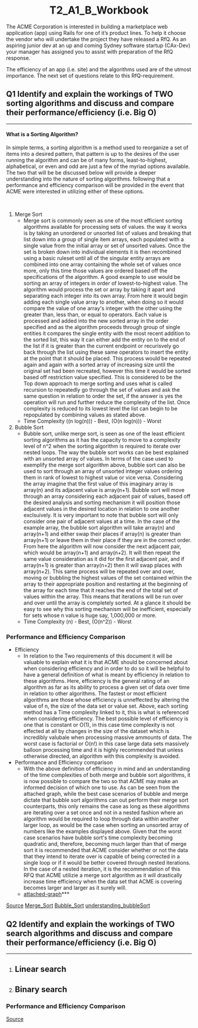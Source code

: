 # <div align="center"> T2_A1_B_Workbook </div>

The ACME Corporation is interested in building a marketplace web application (app) using Rails for one of it’s product lines. To help it choose the vendor who will undertake the project they have released a RfQ. As an aspiring junior dev at an up and coming Sydney software startup (CAx-Dev) your manager has assigned you to assist with preparation of the RfQ response.

The efficiency of an app (i.e. site) and the algorithms used are of the utmost importance. The next set of questions relate to this RfQ-requirement.


## Q1 Identify and explain the workings of TWO sorting algorithms and discuss and compare their performance/efficiency (i.e. Big O)
---
#### What is a Sorting Algorithm?
In simple terms, a sorting algorithm is a method used to reorganize a set of items into a desired pattern, that pattern is up to the desires of the user running the algorithm and can be of many forms, least-to-highest, alphabetical, or even and odd are just a few of the myriad options available. The two that will be be discussed below will provide a deeper understanding into the nature of sorting algorithms. following that a performance and efficiency comparison will be provided in the event that ACME were interested in utilizing either of these options. 

<br>

1. Merge Sort
    - Merge sort is commonly seen as one of the most efficient sorting algorithms available for processing sets of values. the way it works is by taking an unordered or unsorted list of values and breaking that list down into a group of single item arrays, each populated with a single value from the initial array or set of unsorted values. Once the set is broken down into individual elements it is then recombined using a basic ruleset until all of the singular entity arrays are combined into one array containing the whole set of values once more, only this time those values are ordered based off the specifications of the algorithm. A good example to use would be sorting an array of integers in order of lowest-to-highest value. The algorithm would process the set or array by taking it apart and separating each integer into its own array. From here it would begin adding each single value array to another, when doing so it would compare the value of one array's integer with the other using the greater than, less than, or equal to operators. Each value is processed and added into the new sorted array in the order specified and as the algorithm proceeds through group of single entities it compares the single entity with the most recent addition to the sorted list, this way it can either add the entity on to the end of the list if it is greater than the current endpoint or recurisvely go back through the list using these same operators to insert the entity at the point that it  should be placed. This process would be repeated again and again with a sorted array of increasing size until the original set had been recreated, however this time it would be sorted based off restriction value specified. This is considered to be the Top down approach to merge sorting and uses what is called recursion to repeatedly go through the set of values and ask the same question in relation to order the set, if the answer is yes the operation will run and further reduce the complexity of the list. Once complexity is reduced to its lowest level the list can begin to be repopulated by combining values as stated above. 
    - Time Complexity ((n log(n))) - Best, (O(n log(n))) - Worst
2. Bubble Sort
    - Bubble sort, unlike merge sort, is seen as one of the least efficient sorting algorithms as it has the capacity to move to a complexity level of n^2 when the sorting algorithm is required to iterate over nested loops. The way the bubble sort works can be best explained with an unsorted array of values. In terms of the case used to exemplify the merge sort algorithm above, bubble sort can also be used to sort through an array of unsorted integer values ordering them in rank of lowest to highest value or vice versa. Considering the array imagine that the first value of this imaginary array is array(n) and its adjacent value is array(n+1). Bubble sort will move through an array considering each adjacent pair of values, based off the desired analysis and sorting mechanism it will position those adjacent values in the desired location in relation to one another exclsuively. It is very important to note that bubble sort will only consider one pair of adjacent values at a time. In the case of the example array, the bubble sort algorithm will take array(n) and array(n+1) and either swap their places if array(n) is greater than array(n+1) or leave them in their place if they are in the correct order. From here the algorithm will now consider the next adjacent pair, which would be array(n+1) and array(n+2). It will then repeat the same value consideration as it did for the first adjacent pair, and if array(n+1) is greater than array(n+2) then it will swap places with array(n+2). This same process will be repeated over and over, moving or bubbling the highest values of the set contained within the array to their appropriate position and restarting at the beginning of the array for each time that it reaches the end of the total set of values within the array. This means that iterations will be run over and over until the array is completely sorted. At a glance it should be easy to see why this sorting mechanism will be inefficient, especially for sets whose n value is huge say, 1,000,000 or more. 
    - Time Complexity (n) - Best, (O(n^2)) - Worst

### Performance and Efficiency Comparison
- Efficiency
    - In relation to the Two requirements of this document it will be valuable to explain what it is that ACME should be concerned about when considering efficiency and in order to do so it will be helpful to have a general definition of what is meant by efficiency in relation to these algorithms. Here, efficiency is the general rating of an algorithm as far as its ability to process a given set of data over time in relation to other algorithms. The fastest or most efficient algorithms are those whose efficiency is unneffected by altering the value of n, the size of the data set or value set. Above, each sorting method has a Time complexity linked to it, this is what is referenced when considering efficiency. The best possible level of efficiency is one that is constant or O(1), in this case time complexity is not effected at all by changes in the size of the dataset which is incredibly valubale when processing massive ammounts of data. The worst case is factorial or O(n!) in this case large data sets massively balloon processing time and it is highly recommended that unless otherwise directed, an algorithm with this complexity is avoided. 
- Performance and Efficiency comparison
    - With the above definition of efficiency in mind and an understanding of the time complexities of both merge and bubble sort algorithms, it is now possible to compare the two so that ACME may make an informed decision of which one to use. As can be seen from the attached graph, while the best case scenarios of bubble and merge dictate that bubble sort algorithms can out perform their merge sort counterparts, this only remains the case as long as these algorithms are iterating over a set once and not in a nested fashion where an algorithm would be required to loop through data within another larger loop, as would be the case when sorting an unsorted array of numbers like the examples displayed above. Given that the worst case scenarios have bubble sort's time complexity becoming quadratic and, therefore, becoming much larger than that of merge sort it is recommended that ACME consider whether or not the data that they intend to iterate over is capable of being corrected in a single loop or if it would be better covered through nested iterations. In the case of a nested iteration, it is the recommendation of this RFQ that ACME utilizie a merge sort algorithm as it will drastically increase time efficiency when the data set that ACME is covering becomes larger and larger as it surely will.
    - [attached-graph](needtoattachgraphhere)***

[Source](https://www.interviewbit.com/tutorial/sorting-algorithms/)
[Merge_Sort](https://www.youtube.com/watch?v=TzeBrDU-JaY)
[Bubble_Sort](https://www.youtube.com/watch?v=Jdtq5uKz-w4&list=RDCMUClEEsT7DkdVO_fkrBw0OTrA&index=4)
[understanding_bubbleSort](https://www.honeybadger.io/blog/ruby-bubble-sort/)
<br>
## Q2 Identify and explain the workings of TWO search algorithms and discuss and compare their performance/efficiency (i.e. Big O)
--- 

1. Linear search 
    - 
2. Binary search 
    - 

### Performance and Efficiency Comparison


[Source](https://codersera.com/blog/let-us-understand-searching-algorithms/)
